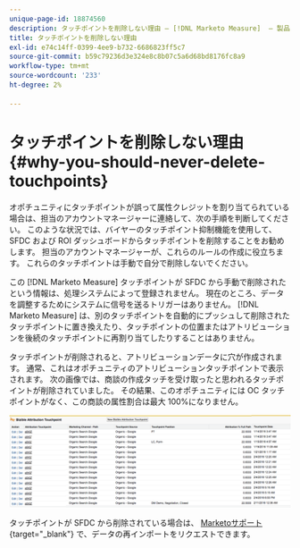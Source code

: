 ```yaml
---
unique-page-id: 18874560
description: タッチポイントを削除しない理由 — [!DNL Marketo Measure]  — 製品ドキュメント
title: タッチポイントを削除しない理由
exl-id: e74c14ff-0399-4ee9-b732-6686823ff5c7
source-git-commit: b59c79236d3e324e8c8b07c5a6d68bd8176fc8a9
workflow-type: tm+mt
source-wordcount: '233'
ht-degree: 2%

---
```


# タッチポイントを削除しない理由 {#why-you-should-never-delete-touchpoints}

オポチュニティにタッチポイントが誤って属性クレジットを割り当てられている場合は、担当のアカウントマネージャーに連絡して、次の手順を判断してください。 このような状況では、バイヤーのタッチポイント抑制機能を使用して、SFDC および ROI ダッシュボードからタッチポイントを削除することをお勧めします。 担当のアカウントマネージャーが、これらのルールの作成に役立ちます。 これらのタッチポイントは手動で自分で削除しないでください。

この [!DNL Marketo Measure] タッチポイントが SFDC から手動で削除されたという情報は、処理システムによって登録されません。 現在のところ、データを調整するためにシステムに信号を送るトリガーはありません。 [!DNL Marketo Measure] は、別のタッチポイントを自動的にプッシュして削除されたタッチポイントに置き換えたり、タッチポイントの位置またはアトリビューションを後続のタッチポイントに再割り当てしたりすることはありません。

タッチポイントが削除されると、アトリビューションデータに穴が作成されます。 通常、これはオポチュニティのアトリビューションタッチポイントで表示されます。 次の画像では、商談の作成タッチを受け取ったと思われるタッチポイントが削除されていました。 その結果、このオポチュニティには OC タッチポイントがなく、この商談の属性割合は最大 100%になりません。

![](assets/1.png)

タッチポイントが SFDC から削除されている場合は、 [Marketoサポート](https://nation.marketo.com/t5/support/ct-p/Support){target=&quot;_blank&quot;} で、データの再インポートをリクエストできます。
